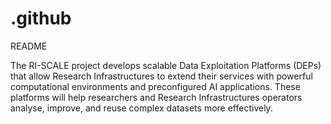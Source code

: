 # .github
README

The RI-SCALE project develops scalable Data Exploitation Platforms (DEPs) that allow Research Infrastructures to extend their services with powerful computational environments and preconfigured AI applications. These platforms will help researchers and Research Infrastructures operators analyse, improve, and reuse complex datasets more effectively.
